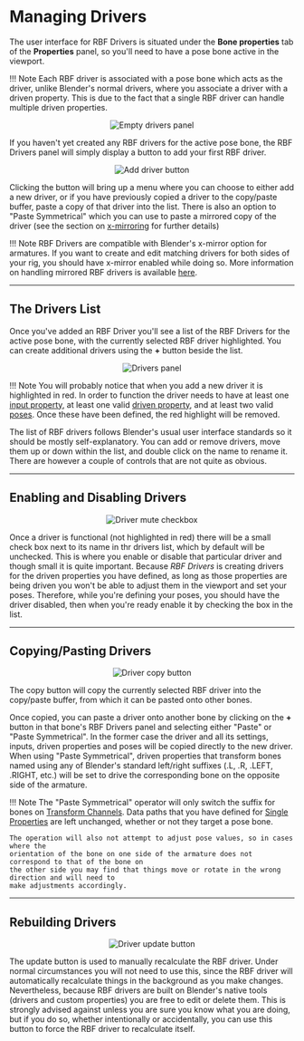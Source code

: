 # Managing Drivers

The user interface for RBF Drivers is situated under the **Bone properties** tab of the
**Properties** panel, so you'll need to have a pose bone active in the viewport.

!!! Note
    Each RBF driver is associated with a pose bone which acts as the driver, unlike Blender's
    normal drivers, where you associate a driver with a driven property. This is due to the
    fact that a single RBF driver can handle multiple driven properties.

<p style="text-align:center"><img src="../../img/drivers_panel_a.jpg" alt="Empty drivers panel"/></p>

If you haven't yet created any RBF drivers for the active pose bone, the RBF Drivers panel
will simply display a button to add your first RBF driver.

<p style="text-align:center"><img src="../../img/drivers_panel_adddriver.jpg" alt="Add driver button"/></p>

Clicking the button will bring up a menu where you can choose to either add a new driver, or
if you have previously copied a driver to the copy/paste buffer, paste a copy of that driver into
the list. There is also an option to "Paste Symmetrical" which you can use to paste a mirrored copy
of the driver (see the section on [x-mirroring](../using-x-mirror) for further details)

!!! Note
    RBF Drivers are compatible with Blender's x-mirror option for armatures. If you want to create
    and edit matching drivers for both sides of your rig, you should have x-mirror enabled while
    doing so. More information on handling mirrored RBF drivers is available
    [here](../using-x-mirror).
___________________________________________________________________________________________________

## The Drivers List

Once you've added an RBF Driver you'll see a list of the RBF Drivers for the active pose bone,
with the currently selected RBF driver highlighted. You can create additional drivers using the
**+** button beside the list.

<p style="text-align:center"><img src="../../img/drivers_panel_b.jpg" alt="Drivers panel"/></p>

!!! Note
    You will probably notice that when you add a new driver it is highlighted in red. In order to
    function the driver needs to have at least one [input property](../inputs), at least
    one valid [driven property](../driven-properties), and at least two valid 
    [poses](../poses). Once these have been defined, the red highlight will be removed.

The list of RBF drivers follows Blender's usual user interface standards so it should be mostly
self-explanatory. You can add or remove drivers, move them up or down within the list, and double
click on the name to rename it. There are however a couple of controls that are not quite as
obvious.

___________________________________________________________________________________________________

## Enabling and Disabling Drivers

<p style="text-align:center"><img src="../../img/drivers_panel_mutehlt.jpg" alt="Driver mute checkbox"/></p>

Once a driver is functional (not highlighted in red) there will be a small check box next to its
name in thr drivers list, which by default will be unchecked. This is where you enable or disable
that particular driver and though small it is quite important. Because *RBF Drivers* is creating
drivers for the driven properties you have defined, as long as those properties are being driven
you won't be able to adjust them in the viewport and set your poses. Therefore, while you're
defining your poses, you should have the driver disabled, then when you're ready enable it by
checking the box in the list.

___________________________________________________________________________________________________

## Copying/Pasting Drivers

<p style="text-align:center"><img src="../../img/drivers_panel_copyhlt.jpg" alt="Driver copy button"/></p>

The copy button will copy the currently selected RBF driver into the copy/paste buffer, from which
it can be pasted onto other bones.

Once copied, you can paste a driver onto another bone by clicking on the **+** button in that
bone's RBF Drivers panel and selecting either "Paste" or "Paste Symmetrical". In the former case
the driver and all its settings, inputs, driven properties and poses will be copied directly to
the new driver. When using "Paste Symmetrical", driven properties that transform bones named using
any of Blender's standard left/right suffixes (.L, .R, .LEFT, .RIGHT, etc.) will be set to drive
the corresponding bone on the opposite side of the armature.

!!! Note
    The "Paste Symmetrical" operator will only switch the suffix for bones on
    [Transform Channels](../driven-properties#transform-channel). Data paths that you have defined
    for [Single Properties](../driven-properties#single-property) are left unchanged, whether or
    not they target a pose bone.

    The operation will also not attempt to adjust pose values, so in cases where the
    orientation of the bone on one side of the armature does not correspond to that of the bone on
    the other side you may find that things move or rotate in the wrong direction and will need to
    make adjustments accordingly.


___________________________________________________________________________________________________

## Rebuilding Drivers

<p style="text-align:center"><img src="../../img/drivers_panel_updatehlt.jpg" alt="Driver update button"/></p>

The update button is used to manually recalculate the RBF driver. Under normal circumstances you
will not need to use this, since the RBF driver will automatically recalculate things in the
background as you make changes. Nevertheless, because RBF drivers are built on Blender's native
tools (drivers and custom properties) you are free to edit or delete them. This is strongly advised
against unless you are sure you know what you are doing, but if you do so, whether intentionally or
accidentally, you can use this button to force the RBF driver to recalculate itself.
